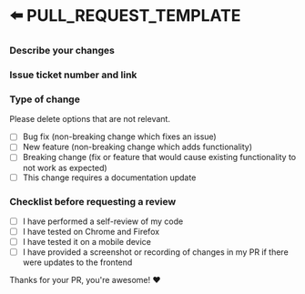 # ⬅️ PULL\_REQUEST\_TEMPLATE

### Describe your changes

### Issue ticket number and link

### Type of change

Please delete options that are not relevant.

* [ ] Bug fix (non-breaking change which fixes an issue)
* [ ] New feature (non-breaking change which adds functionality)
* [ ] Breaking change (fix or feature that would cause existing functionality to not work as expected)
* [ ] This change requires a documentation update

### Checklist before requesting a review

* [ ] I have performed a self-review of my code
* [ ] I have tested on Chrome and Firefox
* [ ] I have tested it on a mobile device
* [ ] I have provided a screenshot or recording of changes in my PR if there were updates to the frontend

Thanks for your PR, you're awesome! ❤️‍

